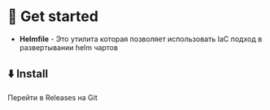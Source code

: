 # 🚀 Get started

- **Helmfile** - Это утилита которая позволяет использовать IaC подход в развертывании helm чартов

## ⬇️ Install

Перейти в Releases на Git